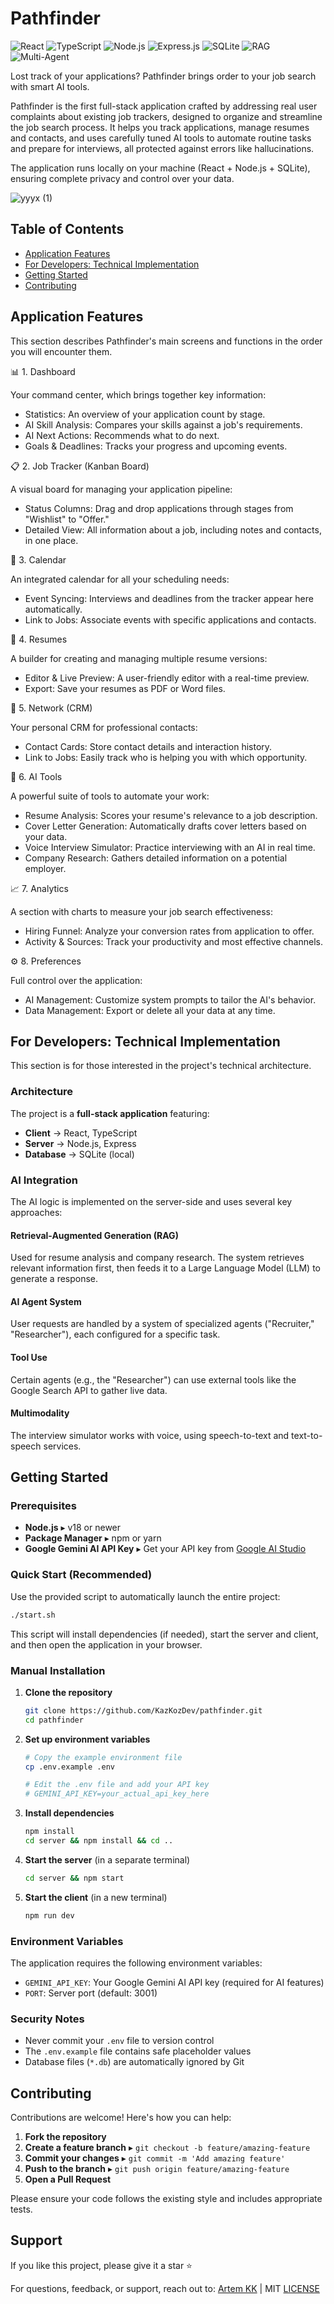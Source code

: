 # Pathfinder

![React](https://img.shields.io/badge/React-18+-blue.svg)
![TypeScript](https://img.shields.io/badge/TypeScript-5+-blue.svg)
![Node.js](https://img.shields.io/badge/Node.js-18+-green.svg)
![Express.js](https://img.shields.io/badge/Express.js-4+-green.svg)
![SQLite](https://img.shields.io/badge/SQLite-3+-blue.svg)
![RAG](https://img.shields.io/badge/RAG-Retrieval--Augmented--Generation-orange.svg)
![Multi-Agent](https://img.shields.io/badge/Multi--Agent-AI%20Systems-purple.svg)

Lost track of your applications? Pathfinder brings order to your job search with smart AI tools.

Pathfinder is the first full-stack application crafted by addressing real user complaints about existing job trackers, designed to organize and streamline the job search process. It helps you track applications, manage resumes and contacts, and uses carefully tuned AI tools to automate routine tasks and prepare for interviews, all protected against errors like hallucinations.

The application runs locally on your machine (React + Node.js + SQLite), ensuring complete privacy and control over your data.

![yyyx (1)](https://github.com/user-attachments/assets/764978c0-e554-479f-b341-a1912dc01eb6)

## Table of Contents

- [Application Features](#application-features)
- [For Developers: Technical Implementation](#for-developers-technical-implementation)
- [Getting Started](#getting-started)
- [Contributing](#contributing)

## Application Features

This section describes Pathfinder's main screens and functions in the order you will encounter them.

📊 1. Dashboard

Your command center, which brings together key information:

- Statistics: An overview of your application count by stage.
- AI Skill Analysis: Compares your skills against a job's requirements.
- AI Next Actions: Recommends what to do next.
- Goals & Deadlines: Tracks your progress and upcoming events.

📋 2. Job Tracker (Kanban Board)

A visual board for managing your application pipeline:

- Status Columns: Drag and drop applications through stages from "Wishlist" to "Offer."
- Detailed View: All information about a job, including notes and contacts, in one place.

📅 3. Calendar

An integrated calendar for all your scheduling needs:

- Event Syncing: Interviews and deadlines from the tracker appear here automatically.
- Link to Jobs: Associate events with specific applications and contacts.

📄 4. Resumes

A builder for creating and managing multiple resume versions:

- Editor & Live Preview: A user-friendly editor with a real-time preview.
- Export: Save your resumes as PDF or Word files.

👥 5. Network (CRM)

Your personal CRM for professional contacts:

- Contact Cards: Store contact details and interaction history.
- Link to Jobs: Easily track who is helping you with which opportunity.

🤖 6. AI Tools

A powerful suite of tools to automate your work:

- Resume Analysis: Scores your resume's relevance to a job description.
- Cover Letter Generation: Automatically drafts cover letters based on your data.
- Voice Interview Simulator: Practice interviewing with an AI in real time.
- Company Research: Gathers detailed information on a potential employer.

📈 7. Analytics

A section with charts to measure your job search effectiveness:

- Hiring Funnel: Analyze your conversion rates from application to offer.
- Activity & Sources: Track your productivity and most effective channels.

⚙️ 8. Preferences

Full control over the application:

- AI Management: Customize system prompts to tailor the AI's behavior.
- Data Management: Export or delete all your data at any time.

## For Developers: Technical Implementation

This section is for those interested in the project's technical architecture.

### Architecture

The project is a **full-stack application** featuring:

- **Client** → React, TypeScript
- **Server** → Node.js, Express
- **Database** → SQLite (local)

### AI Integration

The AI logic is implemented on the server-side and uses several key approaches:

#### Retrieval-Augmented Generation (RAG)

Used for resume analysis and company research. The system retrieves relevant information first, then feeds it to a Large Language Model (LLM) to generate a response.

#### AI Agent System

User requests are handled by a system of specialized agents ("Recruiter," "Researcher"), each configured for a specific task.

#### Tool Use

Certain agents (e.g., the "Researcher") can use external tools like the Google Search API to gather live data.

#### Multimodality

The interview simulator works with voice, using speech-to-text and text-to-speech services.

## Getting Started

### Prerequisites

- **Node.js** ▸ v18 or newer
- **Package Manager** ▸ npm or yarn
- **Google Gemini AI API Key** ▸ Get your API key from [Google AI Studio](https://makersuite.google.com/app/apikey)

### Quick Start (Recommended)

Use the provided script to automatically launch the entire project:

```bash
./start.sh
```

This script will install dependencies (if needed), start the server and client, and then open the application in your browser.

### Manual Installation

1. **Clone the repository**

   ```bash
   git clone https://github.com/KazKozDev/pathfinder.git
   cd pathfinder
   ```

2. **Set up environment variables**

   ```bash
   # Copy the example environment file
   cp .env.example .env

   # Edit the .env file and add your API key
   # GEMINI_API_KEY=your_actual_api_key_here
   ```

3. **Install dependencies**

   ```bash
   npm install
   cd server && npm install && cd ..
   ```

4. **Start the server** (in a separate terminal)

   ```bash
   cd server && npm start
   ```

5. **Start the client** (in a new terminal)
   ```bash
   npm run dev
   ```

### Environment Variables

The application requires the following environment variables:

- `GEMINI_API_KEY`: Your Google Gemini AI API key (required for AI features)
- `PORT`: Server port (default: 3001)

### Security Notes

- Never commit your `.env` file to version control
- The `.env.example` file contains safe placeholder values
- Database files (`*.db`) are automatically ignored by Git

## Contributing

Contributions are welcome! Here's how you can help:

1. **Fork the repository**
2. **Create a feature branch** ▸ `git checkout -b feature/amazing-feature`
3. **Commit your changes** ▸ `git commit -m 'Add amazing feature'`
4. **Push to the branch** ▸ `git push origin feature/amazing-feature`
5. **Open a Pull Request**

Please ensure your code follows the existing style and includes appropriate tests.

## Support

If you like this project, please give it a star ⭐

For questions, feedback, or support, reach out to:
[Artem KK](https://www.linkedin.com/in/kazkozdev/) | MIT [LICENSE](LICENSE)
